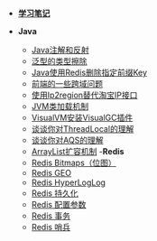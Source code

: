 - [**学习笔记**](README.md)


- **Java**
  - [Java注解和反射](./Java/Java注解和反射/README.md)
  - [泛型的类型擦除](./Java/泛型的类型擦除/README.md)
  - [Java使用Redis删除指定前缀Key](./Java/Java使用Redis删除指定前缀Key/README.md)
  - [前端的一些跨域问题](./Java/前端的一些跨域问题/README.md)
  - [使用Ip2region替代淘宝IP接口](./Java/使用Ip2region替代淘宝IP接口/README.md)
  - [JVM类加载机制](./Java/JVM类加载机制/README.md)
  - [VisualVM安装VisualGC插件](./Java/VisualVM安装VisualGC插件/README.md)
  - [谈谈你对ThreadLocal的理解](./Java/谈谈你对ThreadLocal的理解/README.md)
  - [谈谈你对AQS的理解](./Java/谈谈你对AQS的理解/README.md)
  - [ArrayList扩容机制](./Java/ArrayList扩容机制/README.md)
-**Redis**
  - [Redis Bitmaps（位图）](./Redis/Bitmaps.md)
  - [Redis GEO](./Redis/GEO.md)
  - [Redis HyperLogLog](./Redis/HyperLogLog.md)
  - [Redis 持久化](./Redis/持久化.md)
  - [Redis 配置参数](./Redis/配置参数.md)
  - [Redis 事务](./Redis/事务.md)
  - [Redis 哨兵](./Redis/哨兵.md)
